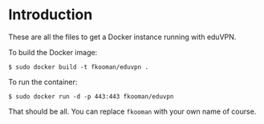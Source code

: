# Introduction
These are all the files to get a Docker instance running with eduVPN.

To build the Docker image:

    $ sudo docker build -t fkooman/eduvpn .

To run the container:

    $ sudo docker run -d -p 443:443 fkooman/eduvpn

That should be all. You can replace `fkooman` with your own name of course.
